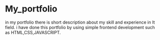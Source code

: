 # My_portfolio
in my portfolio there is short description about my skill and experience in It field.
i have done this portfolio by using simple frontend development such as HTML,CSS,JAVASCRIPT.


